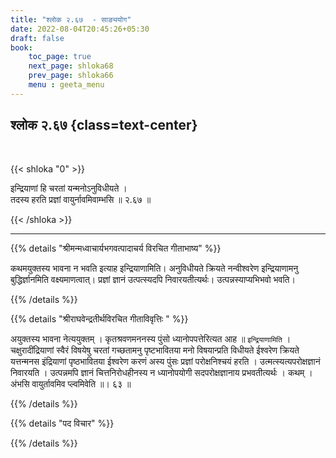 ```yaml
---
title: "श्लोक २.६७  - साङ्ययोग"
date: 2022-08-04T20:45:26+05:30
draft: false
book:
    toc_page: true
    next_page: shloka68
    prev_page: shloka66
    menu : geeta_menu
---
```




## श्लोक २.६७ {class=text-center}

<br/>

{{< shloka  "0"  >}}

इन्द्रियाणां हि चरतां यन्मनोऽनुविधीयते ।  
तदस्य हरति प्रज्ञां वायुर्नावमिवाम्भसि ॥ २.६७ ॥


{{< /shloka >}}

---


{{% details "श्रीमन्मध्वाचार्यभगवत्पादाचर्य विरचित  गीताभाष्य" %}}

कथमयुक्तस्य भावना न भवति इत्याह इन्द्रियाणामिति। अनुविधीयते क्रियते नन्वीश्वरेण इन्द्रियाणामनु बुद्धिर्ज्ञानमिति वक्ष्यमाणत्वात्। प्रज्ञां ज्ञानं उत्पत्स्यदपि निवारयतीत्यर्थः। उत्पन्नस्याप्यभिभवो भवति।

{{% /details %}}



{{% details "श्रीराघवेन्द्रतीर्थविरचित गीताविवृत्तिः " %}}

अयुक्तस्य भावना नेत्ययुक्तम्‌ । कृतश्रवणमननस्य पुंसो ध्यानोपपत्तेरित्यत आह
॥ `इन्द्रियाणामिति` । चक्षुरादींद्रियाणां स्वैरं विषयेषु चरतां गच्छतामनु
पृष्टभावितया मनो विषयान्प्रति विधीयते ईश्वरेण क्रियते यत्तन्मनस इंद्रियाणां
पृष्ठभावितया ईश्वरेण करणं अस्य पुंसः प्रज्ञां परोक्षनिश्चयं हरति ।
उत्मत्स्यत्यपरोक्षज्ञानं निवारयति । उत्पन्नमपि ज्ञानं चित्तनिरोधहीनस्य न
ध्यानोपयोगी सदपरोक्षज्ञानाय प्रभवतीत्यर्थः । कथम्‌ । अंभसि वायुर्तावमिव
प्ल्वमिवेति ॥। ६३ ॥

{{% /details %}}

{{% details "पद विचार" %}}


{{% /details %}}
